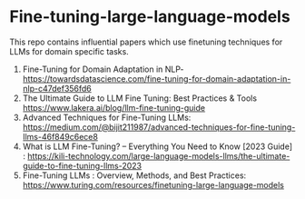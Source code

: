 # Fine-tuning-large-language-models
This repo contains influential papers which use finetuning techniques for LLMs for domain specific tasks.


1. Fine-Tuning for Domain Adaptation in NLP-https://towardsdatascience.com/fine-tuning-for-domain-adaptation-in-nlp-c47def356fd6
2. The Ultimate Guide to LLM Fine Tuning: Best Practices & Tools https://www.lakera.ai/blog/llm-fine-tuning-guide
3. Advanced Techniques for Fine-Tuning LLMs: https://medium.com/@bijit211987/advanced-techniques-for-fine-tuning-llms-46f849c6ece8
4. What is LLM Fine-Tuning? – Everything You Need to Know [2023 Guide] : https://kili-technology.com/large-language-models-llms/the-ultimate-guide-to-fine-tuning-llms-2023
5. Fine-Tuning LLMs : Overview, Methods, and Best Practices: https://www.turing.com/resources/finetuning-large-language-models
